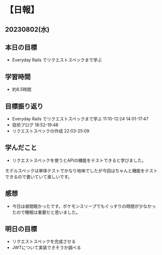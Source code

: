 # 【日報】
## 20230802(水)
## 本日の目標
- Everyday Rails でリクエストスペックまで学ぶ
## 学習時間
- 約8.5時間

## 目標振り返り
- Everyday Rails でリクエストスペックまで学ぶ 11:10-12:24 14:01-17:47
- 技術ブログ 18:52-19:48
- リクエストスペックの作成  22:03-25:09


## 学んだこと
- リクエストスペックを使うとAPIの機能をテストできると学びました。

モデルスペックは単体テストでかなり地味でしたが今回はちゃんと機能をテストできるので書いていて楽しいです。

## 感想
- 今日は昼間眠かったです。ポケモンスリープでもぐっすりの時間が少なかったので睡眠は重要だと思いました。

## 明日の目標
- リクエストスペックを完成させる
- JWTについて実装できそうか調べる


